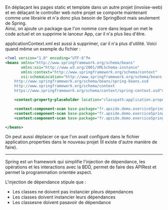 En déplaçant les pages static et template dans un autre projet (invoise-web) et en délaçant le controller web notre projet se comporte maintenant comme une 
librairie et n'a donc plus besoin de SpringBoot mais seulement de Spring.  
Ainsi, on ajoute un package que l'on nomme core dans lequel on met le code actuel et on supprime le lanceur App, car il n'a plus lieu d'être.

applicationContext.xml est aussi à supprimer, car il n'a plus d'utilité. Voici quand même un exemple du fichier :
````xml
<?xml version="1.0" encoding="UTF-8"?>
<beans xmlns="http://www.springframework.org/schema/beans"
       xmlns:xsi="http://www.w3.org/2001/XMLSchema-instance"
       xmlns:context="http://www.springframework.org/schema/context"
       xsi:schemaLocation="http://www.springframework.org/schema/beans
    http://www.springframework.org/schema/beans/spring-beans.xsd
    http://www.springframework.org/schema/context
    https://www.springframework.org/schema/context/spring-context.xsd">

    <context:property-placeholder location="classpath:application.properties"/>

    <context:component-scan base-package="fr.apside.demo.exerciceSpring.controller.web"/>
    <context:component-scan base-package="fr.apside.demo.exerciceSpring.service.prefix"/>
    <context:component-scan base-package="fr.apside.demo.exerciceSpring.repository.memory"/>

</beans>
````

On peut aussi déplacer ce que l'on avait configuré dans le fichier application.properties dans le nouveau projet (Il existe d'autre manière de faire).  

---
Spring est un framework qui simplifie l'injection de dépendance, les opérations et les interactions avec la BDD, permet de faire des 
APIRest et permet la programmation orientée aspect.

L'injection de dépendance stipule que :
- Les classes ne doivent pas instancier pleurs dépendances
- Les classes doivent instancier leurs dépendances
- Les classesne doivent pasavoir de dépendance